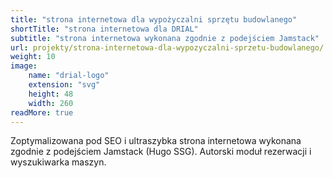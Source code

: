 ```yaml
---
title: "strona internetowa dla wypożyczalni sprzętu budowlanego"
shortTitle: "strona internetowa dla DRIAL"
subtitle: "strona internetowa wykonana zgodnie z podejściem Jamstack"
url: projekty/strona-internetowa-dla-wypozyczalni-sprzetu-budowlanego/
weight: 10
image:
    name: "drial-logo"
    extension: "svg"
    height: 48
    width: 260
readMore: true
---
```

Zoptymalizowana pod SEO i ultraszybka strona internetowa wykonana zgodnie z podejściem Jamstack (Hugo SSG). Autorski moduł rezerwacji i wyszukiwarka maszyn.
<!--more-->